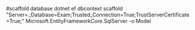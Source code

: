 ﻿#scaffold database
dotnet ef dbcontext scaffold "Server=.;Database=Exam;Trusted_Connection=True;TrustServerCertificate=True;" Microsoft.EntityFrameworkCore.SqlServer -o Model